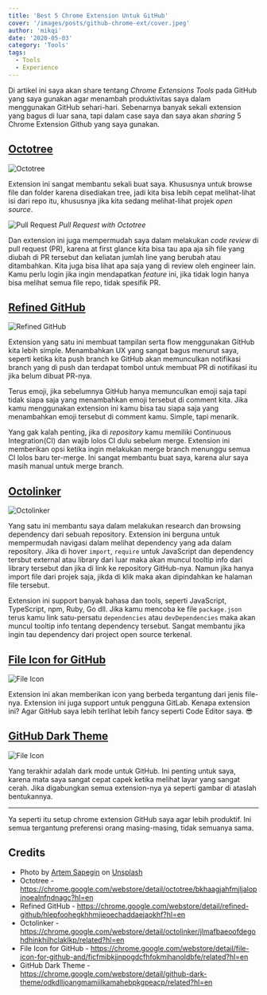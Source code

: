 ```yaml
---
title: 'Best 5 Chrome Extension Untuk GitHub'
cover: '/images/posts/github-chrome-ext/cover.jpeg'
author: 'mikqi'
date: '2020-05-03'
category: 'Tools'
tags:
  - Tools
  - Experience
---
```


Di artikel ini saya akan share tentang _Chrome Extensions Tools_ pada GitHub yang saya gunakan agar menambah produktivitas saya dalam menggunakan GitHub sehari-hari. Sebenarnya banyak sekali extension yang bagus di luar sana, tapi dalam case saya dan saya akan _sharing_ 5 Chrome Extension Github yang saya gunakan.

## [Octotree](https://chrome.google.com/webstore/detail/octotree/bkhaagjahfmjljalopjnoealnfndnagc?hl=en)

![Octotree](/images/posts/github-chrome-ext/octotree.gif)

Extension ini sangat membantu sekali buat saya. Khususnya untuk browse file dan folder karena disediakan tree, jadi kita bisa lebih cepat melihat-lihat isi dari repo itu, khususnya jika kita sedang melihat-lihat projek _open source_.

![Pull Request](/images/posts/github-chrome-ext/pull-request.png)
_Pull Request with Octotree_

Dan extension ini juga mempermudah saya dalam melakukan _code review_ di pull request (PR), karena at first glance kita bisa tau apa aja sih file yang diubah di PR tersebut dan keliatan jumlah line yang berubah atau ditambahkan. Kita juga bisa lihat apa saja yang di review oleh engineer lain. Kamu perlu login jika ingin mendapatkan _feature_ ini, jika tidak login hanya bisa melihat semua file repo, tidak spesifik PR.

## [Refined GitHub](https://chrome.google.com/webstore/detail/refined-github/hlepfoohegkhhmjieoechaddaejaokhf?hl=en)

![Refined GitHub](/images/posts/github-chrome-ext/refined-github.jpg)

Extension yang satu ini membuat tampilan serta flow menggunakan GitHub kita lebih simple. Menambahkan UX yang sangat bagus menurut saya, seperti ketika kita push branch ke GitHub akan memunculkan notifikasi branch yang di push dan terdapat tombol untuk membuat PR di notifikasi itu jika belum dibuat PR-nya.

Terus emoji, jika sebelumnya GitHub hanya memunculkan emoji saja tapi tidak siapa saja yang menambahkan emoji tersebut di comment kita. Jika kamu menggunakan extension ini kamu bisa tau siapa saja yang menambahkan emoji tersebut di comment kamu. Simple, tapi menarik.

Yang gak kalah penting, jika di _repository_ kamu memiliki Continuous Integration(CI) dan wajib lolos CI dulu sebelum merge. Extension ini memberikan opsi ketika ingin melakukan merge branch menunggu semua CI lolos baru ter-merge. Ini sangat membantu buat saya, karena alur saya masih manual untuk merge branch.

## [Octolinker](https://chrome.google.com/webstore/detail/octolinker/jlmafbaeoofdegohdhinkhilhclaklkp/related?hl=en)

![Octolinker](/images/posts/github-chrome-ext/octolinker.png)

Yang satu ini membantu saya dalam melakukan research dan browsing dependency dari sebuah repository. Extension ini berguna untuk mempermudah navigasi dalam melihat dependency yang ada dalam repository. Jika di hover `import`, `require` untuk JavaScript dan dependency tersbut external atau library dari luar maka akan muncul tooltip info dari library tersebut dan jika di link ke repository GitHub-nya. Namun jika hanya import file dari projek saja, jikda di klik maka akan dipindahkan ke halaman file tersebut.

Extension ini support banyak bahasa dan tools, seperti JavaScript, TypeScript, npm, Ruby, Go dll. Jika kamu mencoba ke file `package.json` terus kamu link satu-persatu `dependencies` atau `devDependencies` maka akan muncul tooltip info tentang dependency tersebut. Sangat membantu jika ingin tau dependency dari project open source terkenal.

## [File Icon for GitHub](https://chrome.google.com/webstore/detail/file-icon-for-github-and/ficfmibkjjnpogdcfhfokmihanoldbfe/related?hl=en)

![File Icon](/images/posts/github-chrome-ext/file-icon.png)

Extension ini akan memberikan icon yang berbeda tergantung dari jenis file-nya. Extension ini juga support untuk pengguna GitLab. Kenapa extension ini? Agar GitHub saya lebih terlihat lebih fancy seperti Code Editor saya. 😎

## [GitHub Dark Theme](https://chrome.google.com/webstore/detail/github-dark-theme/odkdlljoangmamjilkamahebpkgpeacp/related?hl=en)

![File Icon](/images/posts/github-chrome-ext/dark-mode.png)

Yang terakhir adalah dark mode untuk GitHub. Ini penting untuk saya, karena mata saya sangat cepat capek ketika melihat layar yang sangat cerah. Jika digabungkan semua extension-nya ya seperti gambar di ataslah bentukannya.

---

Ya seperti itu setup chrome extension GitHub saya agar lebih produktif. Ini semua tergantung preferensi orang masing-masing, tidak semuanya sama.

## Credits

- Photo by [Artem Sapegin](https://unsplash.com/@sapegin) on [Unsplash](https://unsplash.com/)
- Octotree - https://chrome.google.com/webstore/detail/octotree/bkhaagjahfmjljalopjnoealnfndnagc?hl=en
- Refined GitHub - https://chrome.google.com/webstore/detail/refined-github/hlepfoohegkhhmjieoechaddaejaokhf?hl=en
- Octolinker - https://chrome.google.com/webstore/detail/octolinker/jlmafbaeoofdegohdhinkhilhclaklkp/related?hl=en
- File Icon for GitHub - https://chrome.google.com/webstore/detail/file-icon-for-github-and/ficfmibkjjnpogdcfhfokmihanoldbfe/related?hl=en
- GitHub Dark Theme - https://chrome.google.com/webstore/detail/github-dark-theme/odkdlljoangmamjilkamahebpkgpeacp/related?hl=en

